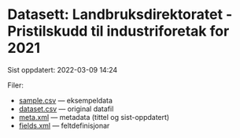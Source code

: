 # Datasett: 	Landbruksdirektoratet - Pristilskudd til industriforetak for 2021
 Sist oppdatert: 2022-03-09 14:24

 Filer:
 - [sample.csv](sample.csv) — eksempeldata
 - [dataset.csv](dataset.csv) — original datafil
 - [meta.xml](meta.xml) — metadata (tittel og sist-oppdatert)
 - [fields.xml](fields.xml) — feltdefinisjonar

